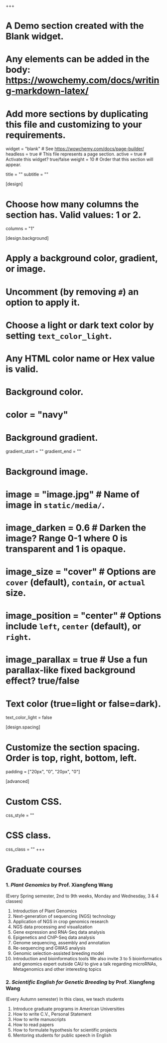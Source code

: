 +++
# A Demo section created with the Blank widget.
# Any elements can be added in the body: https://wowchemy.com/docs/writing-markdown-latex/
# Add more sections by duplicating this file and customizing to your requirements.

widget = "blank"  # See https://wowchemy.com/docs/page-builder/
headless = true  # This file represents a page section.
active = true  # Activate this widget? true/false
weight = 10  # Order that this section will appear.

title = ""
subtitle = ""

[design]
  # Choose how many columns the section has. Valid values: 1 or 2.
  columns = "1"

[design.background]
  # Apply a background color, gradient, or image.
  #   Uncomment (by removing `#`) an option to apply it.
  #   Choose a light or dark text color by setting `text_color_light`.
  #   Any HTML color name or Hex value is valid.

  # Background color.
  # color = "navy"

  # Background gradient.
  gradient_start = ""
  gradient_end = ""

  # Background image.
  # image = "image.jpg"  # Name of image in `static/media/`.
  # image_darken = 0.6  # Darken the image? Range 0-1 where 0 is transparent and 1 is opaque.
  # image_size = "cover"  #  Options are `cover` (default), `contain`, or `actual` size.
  # image_position = "center"  # Options include `left`, `center` (default), or `right`.
  # image_parallax = true  # Use a fun parallax-like fixed background effect? true/false

  # Text color (true=light or false=dark).
  text_color_light = false

[design.spacing]
  # Customize the section spacing. Order is top, right, bottom, left.
  padding = ["20px", "0", "20px", "0"]

[advanced]
 # Custom CSS.
 css_style = ""

 # CSS class.
 css_class = ""
+++

# Graduate courses
### 1. _Plant Genomics_ by Prof. Xiangfeng Wang

   (Every Spring semester, 2nd to 9th weeks, Monday and Wednesday, 3 & 4 classes)
   1) Introduction of Plant Genomics
   2) Next-generation of sequencing (NGS) technology
   3) Application of NGS in crop genomics research
   4) NGS data processing and visualization
   5) Gene expression and RNA-Seq data analysis
   6) Epigenetics and ChIP-Seq data analysis
   7) Genome sequencing, assembly and annotation
   8) Re-sequencing and GWAS analysis
   9) Genomic selection-assisted breeding model
   10)  Introduction and bioinformatics tools
   We also invite 3 to 5 bioinformatics and genomics expert outside CAU to give a talk regarding microRNAs, Metagenomics and other interesting topics
### 2. _Scientific English for Genetic Breeding_ by Prof. Xiangfeng Wang

   (Every Autumn semester)
   In this class, we teach students
   1) Introduce graduate programs in American Universities
   2) How to write C.V., Personal Statement
   3) How to write manuscripts
   4) How to read papers
   5) How to formulate hypothesis for scientific projects
   6) Mentoring students for public speech in English

